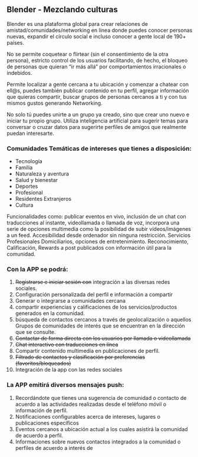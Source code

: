 ## Blender - Mezclando culturas

Blender es una plataforma global para crear relaciones de amistad/comunidades/networking en línea donde puedes conocer personas nuevas, expandir el círculo social e incluso conocer a gente local de 190+ países.

No se permite coquetear o flirtear (sin el consentimiento de la otra persona), estricto control de los usuarios facilitando, de hecho, el bloqueo de personas que quieran “ir más allá” por comportamientos irracionales o indebidos.

Permite localizar a gente cercana a tu ubicación y comenzar a chatear con ell@s, puedes también publicar contenido en tu perfil, agregar información que quieras compartir, buscar grupos de personas cercanos a ti y con tus mismos gustos generando Networking. 

No solo tú puedes unirte a un grupo ya creado, sino que crear uno nuevo e iniciar tu propio grupo.
Utiliza inteligencia artificial para sugerir temas para conversar o cruzar datos para sugerirte perfiles de amigos que realmente puedan interesarte.

### Comunidades Temáticas de intereses que tienes a disposición:

- Tecnología
- Familia
- Naturaleza y aventura
- Salud y bienestar
- Deportes
- Profesional
- Residentes Extranjeros
- Cultura

Funcionalidades como: publicar eventos en vivo, inclusión de un chat con traducciones al instante, videollamada o llamada de voz, incorpora una serie de opciones multimedia como la posibilidad de subir vídeos/imágenes a un feed. Accesibilidad desde ordenador sin ninguna restricción. Servicios Profesionales Domiciliarios, opciones de entretenimiento.
Reconocimiento, Calificación, Rewards a post publicados con información útil para la comunidad.


### Con la APP se podrá:

1. ~~Registrarse e iniciar sesión con~~ integración a las diversas redes sociales.
2. Configuración personalizada del perfil e información a compartir
3. Generar o integrarse a comunidades cercana
4. compartir experiencias y calificaciones de los servicios/productos generados en la comunidad.
5. búsqueda de contactos cercanos a través de geolocalización o aquellos Grupos de comunidades de interés que
se encuentran en la dirección que se consulte.
6. ~~Contactar de forma directa con los usuarios por llamada o videollamada~~
7. ~~Chat interactivo con traducciones en línea~~
8. Compartir contenido multimedia en publicaciones de perfil.
9. ~~Filtrado de contactos y clasificación por preferencias (favoritos/bloqueados)~~
10. Integración de la app con las redes sociales

### La APP emitirá diversos mensajes push:

1. Recordándote que tienes una sugerencia de comunidad o contacto de acuerdo a las actividades realizadas desde el teléfono móvil o información de perfil.
2. Notificaciones configurables acerca de intereses, lugares o publicaciones específicos
3. Eventos cercanos a ubicación actual a los cuales asistirá la comunidad de acuerdo a perfil.
4. Informaciones sobre nuevos contactos integrados a la comunidad o perfiles de acuerdo a interés de